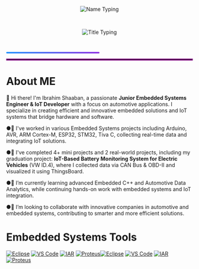<!-- الاسم -->
<p align="center">
  <img src="https://readme-typing-svg.herokuapp.com?font=Fira+Code&size=32&duration=3000&pause=1000&color=1E90FF&center=true&width=700&lines=Ibrahim+Shaaban" alt="Name Typing" />
</p>

<br>

<!-- العنوان -->
<p align="center">
  <img src="https://readme-typing-svg.herokuapp.com?font=Fira+Code&size=24&duration=3000&pause=1000&color=FF5733,FF8D1A&center=true&width=700&lines=Junior+Embedded+Engineer+And+IoT+Developer;Automotive+Engineer" alt="Title Typing" />
</p>

<br>

<!-- خط الفاصل بين السكشنات -->
<p align="center">
  <div style="background: linear-gradient(to right, #1E90FF, #8A2BE2); height: 4px; width: 50%; border-radius: 2px;"></div>
</p>
<hr style="border: 2px solid purple;">

# **About ME**


👋 Hi there! I'm Ibrahim Shaaban, a passionate **Junior Embedded Systems Engineer & IoT Developer** with a focus on automotive applications. I specialize in creating efficient and innovative embedded solutions and IoT systems that bridge hardware and software.  

●🔭 I've worked in various Embedded Systems projects including Arduino, AVR, ARM Cortex-M, ESP32, STM32, Tiva C, collecting real-time data and integrating IoT solutions.  

●🤖 I've completed 4+ mini projects and 2 real-world projects, including my graduation project: **IoT-Based Battery Monitoring System for Electric Vehicles** (VW ID.4), where I collected data via CAN Bus & OBD-II and visualized it using ThingsBoard.    

●🌱 I’m currently learning advanced Embedded C++ and Automotive Data Analytics, while continuing hands-on work with embedded systems and IoT integration.  

●🤝 I’m looking to collaborate with innovative companies in automotive and embedded systems, contributing to smarter and more efficient solutions.

# Embedded Systems Tools
[![Eclipse](https://upload.wikimedia.org/wikipedia/commons/4/4f/Eclipse_Logo_2017.svg)](https://www.eclipse.org/)
[![VS Code](https://upload.wikimedia.org/wikipedia/commons/1/1f/Visual_Studio_Code_1.35_icon.svg)](https://code.visualstudio.com/)
[![IAR](https://upload.wikimedia.org/wikipedia/commons/2/2b/IAR_Embedded_Workbench_logo.svg)](https://www.iar.com/)
[![Proteus](https://upload.wikimedia.org/wikipedia/commons/4/4f/Proteus_Logo.png)](https://www.labcenter.com/)[![Eclipse](https://upload.wikimedia.org/wikipedia/commons/4/4f/Eclipse_Logo_2017.svg)](https://www.eclipse.org/)
[![VS Code](https://upload.wikimedia.org/wikipedia/commons/1/1f/Visual_Studio_Code_1.35_icon.svg)](https://code.visualstudio.com/)
[![IAR](https://upload.wikimedia.org/wikipedia/commons/2/2b/IAR_Embedded_Workbench_logo.svg)](https://www.iar.com/)
[![Proteus](https://upload.wikimedia.org/wikipedia/commons/4/4f/Proteus_Logo.png)](https://www.labcenter.com/)
